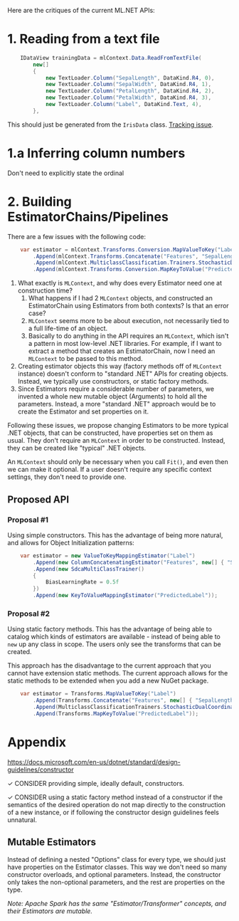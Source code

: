 ﻿Here are the critiques of the current ML.NET APIs:

# 1. Reading from a text file
```C#
    IDataView trainingData = mlContext.Data.ReadFromTextFile(
        new[]
        {
            new TextLoader.Column("SepalLength", DataKind.R4, 0),
            new TextLoader.Column("SepalWidth", DataKind.R4, 1),
            new TextLoader.Column("PetalLength", DataKind.R4, 2),
            new TextLoader.Column("PetalWidth", DataKind.R4, 3),
            new TextLoader.Column("Label", DataKind.Text, 4),
        },
```

This should just be generated from the `IrisData` class. [Tracking issue](https://github.com/dotnet/machinelearning/issues/561).

# 1.a Inferring column numbers
Don't need to explicitly state the ordinal

# 2. Building EstimatorChains/Pipelines

There are a few issues with the following code:

```C#
    var estimator = mlContext.Transforms.Conversion.MapValueToKey("Label")
        .Append(mlContext.Transforms.Concatenate("Features", "SepalLength", "SepalWidth", "PetalLength", "PetalWidth"))
        .Append(mlContext.MulticlassClassification.Trainers.StochasticDualCoordinateAscent())
        .Append(mlContext.Transforms.Conversion.MapKeyToValue("PredictedLabel"));
```

1. What exactly is `MLContext`, and why does every Estimator need one at construction time?
    1. What happens if I had 2 `MLContext` objects, and constructed an EstimatorChain using Estimators from both contexts? Is that an error case?
    2. `MLContext` seems more to be about execution, not necessarily tied to a full life-time of an object.
    3. Basically to do anything in the API requires an `MLContext`, which isn't a pattern in most low-level .NET libraries. For example, if I want to extract a method that creates an EstimatorChain, now I need an `MLContext` to be passed to this method.
2. Creating estimator objects this way (factory methods off of `MLContext` instance) doesn't conform to "standard .NET" APIs for creating objects. Instead, we typically use constructors, or static factory methods.
3. Since Estimators require a considerable number of parameters, we invented a whole new mutable object (Arguments) to hold all the parameters. Instead, a more "standard .NET" approach would be to create the Estimator and set properties on it.

Following these issues, we propose changing Estimators to be more typical .NET objects, that can be constructed, have properties set on them as usual. They don't require an `MLContext` in order to be constructed. Instead, they can be created like "typical" .NET objects.

An `MLContext` should only be necessary when you call `Fit()`, and even then we can make it optional. If a user doesn't require any specific context settings, they don't need to provide one.

## Proposed API

### Proposal #1

Using simple constructors. This has the advantage of being more natural, and allows for Object Initialization patterns:

```C#
    var estimator = new ValueToKeyMappingEstimator("Label")
        .Append(new ColumnConcatenatingEstimator("Features", new[] { "SepalLength", "SepalWidth", "PetalLength", "PetalWidth" }))
        .Append(new SdcaMultiClassTrainer()
        {
            BiasLearningRate = 0.5f
        })
        .Append(new KeyToValueMappingEstimator("PredictedLabel"));
```

### Proposal #2

Using static factory methods. This has the advantage of being able to catalog which kinds of estimators are available - instead of being able to `new` up any class in scope. The users only see the transforms that can be created.

This approach has the disadvantage to the current approach that you cannot have extension static methods. The current approach allows for the static methods to be extended when you add a new NuGet package.

```C#
    var estimator = Transforms.MapValueToKey("Label")
        .Append(Transforms.Concatenate("Features", new[] { "SepalLength", "SepalWidth", "PetalLength", "PetalWidth" }))
        .Append(MulticlassClassificationTrainers.StochasticDualCoordinateAscent())
        .Append(Transforms.MapKeyToValue("PredictedLabel"));
```

# Appendix
https://docs.microsoft.com/en-us/dotnet/standard/design-guidelines/constructor

✓ CONSIDER providing simple, ideally default, constructors.

✓ CONSIDER using a static factory method instead of a constructor if the semantics of the desired operation do not map directly to the construction of a new instance, or if following the constructor design guidelines feels unnatural.

## Mutable Estimators

Instead of defining a nested "Options" class for every type, we should just have properties on the Estimator classes. This way we don't need so many constructor overloads, and optional parameters. Instead, the constructor only takes the non-optional parameters, and the rest are properties on the type.

_Note: Apache Spark has the same "Estimator/Transformer" concepts, and their Estimators are mutable._
